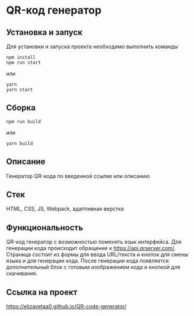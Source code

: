 # QR-код генератор

## Установка и запуск
Для установки и запуска проекта необходимо выполнить команды

```
npm install
npm run start
```

или

```
yarn
yarn start
```

## Сборка

```
npm run build
```

или

```
yarn build
```

## Описание
Генератор QR-кода по введенной ссылке или описанию

## Стек
HTML, CSS, JS, Webpack, адаптивная верстка    

## Функциональность
QR-код генератор с возможностью поменять язык интерфейса. Для генерации кода происходит обращение к https://api.qrserver.com/. Страница состоит из формы для ввода URL/текста и кнопок для смены языка и для генерации кода. После генерации кода появляется дополнительный блок с готовым изображением кода и кнопкой для скачивания.

## Ссылка на проект
https://elizavetaa0.github.io/QR-code-generator/    

